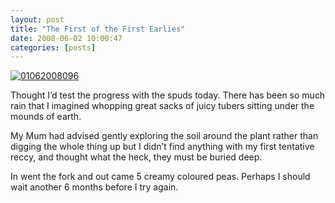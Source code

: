 ```yaml
---
layout: post
title: "The First of the First Earlies"
date: 2008-06-02 10:00:47
categories: [posts]
---
```


[![01062008096](http://farm4.static.flickr.com/3056/2544729858_48ef6c4899_m.jpg)](http://www.flickr.com/photos/warriorwomen/2544729858/)

Thought I’d test the progress with the spuds today. There has been so much rain that I imagined whopping great sacks of juicy tubers sitting under the mounds of earth.

My Mum had advised gently exploring the soil around the plant rather than digging the whole thing up but I didn’t find anything with my first tentative reccy, and thought what the heck, they must be buried deep.

In went the fork and out came 5 creamy coloured peas. Perhaps I should wait another 6 months before I try again.
